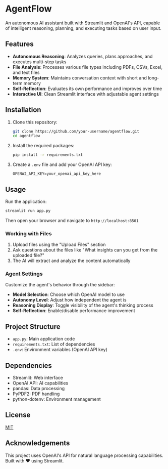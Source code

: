# AgentFlow

An autonomous AI assistant built with Streamlit and OpenAI's API, capable of intelligent reasoning, planning, and executing tasks based on user input.

## Features

- **Autonomous Reasoning**: Analyzes queries, plans approaches, and executes multi-step tasks
- **File Analysis**: Processes various file types including PDFs, CSVs, Excel, and text files
- **Memory System**: Maintains conversation context with short and long-term memory
- **Self-Reflection**: Evaluates its own performance and improves over time
- **Interactive UI**: Clean Streamlit interface with adjustable agent settings

## Installation

1. Clone this repository:
   ```bash
   git clone https://github.com/your-username/agentflow.git
   cd agentflow
   ```

2. Install the required packages:
   ```bash
   pip install -r requirements.txt
   ```

3. Create a `.env` file and add your OpenAI API key:
   ```
   OPENAI_API_KEY=your_openai_api_key_here
   ```

## Usage

Run the application:
```bash
streamlit run app.py
```

Then open your browser and navigate to `http://localhost:8501`

### Working with Files

1. Upload files using the "Upload Files" section
2. Ask questions about the files like "What insights can you get from the uploaded file?"
3. The AI will extract and analyze the content automatically

### Agent Settings

Customize the agent's behavior through the sidebar:
- **Model Selection**: Choose which OpenAI model to use
- **Autonomy Level**: Adjust how independent the agent is
- **Reasoning Display**: Toggle visibility of the agent's thinking process
- **Self-Reflection**: Enable/disable performance improvement

## Project Structure

- `app.py`: Main application code
- `requirements.txt`: List of dependencies
- `.env`: Environment variables (OpenAI API key)

## Dependencies

- Streamlit: Web interface
- OpenAI API: AI capabilities
- pandas: Data processing
- PyPDF2: PDF handling
- python-dotenv: Environment management

## License

[MIT](LICENSE)

## Acknowledgements

This project uses OpenAI's API for natural language processing capabilities. Built with ❤️ using Streamlit.
